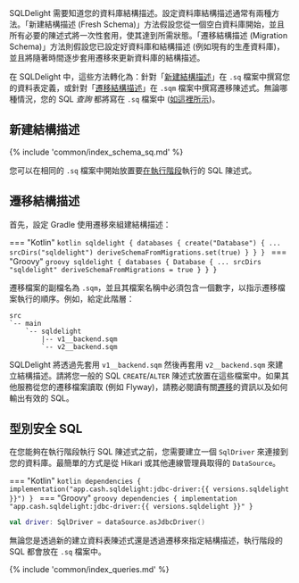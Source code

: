 SQLDelight 需要知道您的資料庫結構描述。設定資料庫結構描述通常有兩種方法。「新建結構描述 (Fresh Schema)」方法假設您從一個空白資料庫開始，並且所有必要的陳述式將一次性套用，使其達到所需狀態。「遷移結構描述 (Migration Schema)」方法則假設您已設定好資料庫和結構描述 (例如現有的生產資料庫)，並且將隨著時間逐步套用遷移來更新資料庫的結構描述。

在 SQLDelight 中，這些方法轉化為：針對「[新建結構描述](#fresh-schema)」在 `.sq` 檔案中撰寫您的資料表定義，或針對「[遷移結構描述](#migration-schema)」在 `.sqm` 檔案中撰寫遷移陳述式。無論哪種情況，您的 SQL *查詢* 都將寫在 `.sq` 檔案中 ([如這裡所示](#typesafe-sql))。

## 新建結構描述

{% include 'common/index_schema_sq.md' %}

您可以在相同的 `.sq` 檔案中開始放置要[在執行階段](#typesafe-sql)執行的 SQL 陳述式。

## 遷移結構描述

首先，設定 Gradle 使用遷移來組建結構描述：

=== "Kotlin"
    ```kotlin
    sqldelight {
      databases {
        create("Database") {
          ...
          srcDirs("sqldelight")
          deriveSchemaFromMigrations.set(true)
        }
      }
    }
    ```
=== "Groovy"
    ```groovy
    sqldelight {
      databases {
        Database {
          ...
          srcDirs "sqldelight"
          deriveSchemaFromMigrations = true
        }
      }
    }
    ```

遷移檔案的副檔名為 `.sqm`，並且其檔案名稱中必須包含一個數字，以指示遷移檔案執行的順序。例如，給定此階層：

```
src
`-- main
    `-- sqldelight
        |-- v1__backend.sqm
        `-- v2__backend.sqm
```

SQLDelight 將透過先套用 `v1__backend.sqm` 然後再套用 `v2__backend.sqm` 來建立結構描述。請將您一般的 SQL `CREATE`/`ALTER` 陳述式放置在這些檔案中。如果其他服務從您的遷移檔案讀取 (例如 Flyway)，請務必閱讀有關[遷移](migrations)的資訊以及如何輸出有效的 SQL。

## 型別安全 SQL

在您能夠在執行階段執行 SQL 陳述式之前，您需要建立一個 `SqlDriver` 來連接到您的資料庫。最簡單的方式是從 Hikari 或其他連線管理員取得的 `DataSource`。

=== "Kotlin"
    ```kotlin
    dependencies {
      implementation("app.cash.sqldelight:jdbc-driver:{{ versions.sqldelight }}")
    }
    ```
=== "Groovy"
    ```groovy
    dependencies {
      implementation "app.cash.sqldelight:jdbc-driver:{{ versions.sqldelight }}"
    }
    ```
```kotlin
val driver: SqlDriver = dataSource.asJdbcDriver()
```

無論您是透過新的建立資料表陳述式還是透過遷移來指定結構描述，執行階段的 SQL 都會放在 `.sq` 檔案中。

{% include 'common/index_queries.md' %}